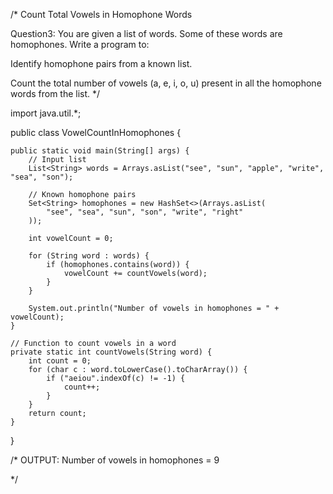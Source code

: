 /*
 Count Total Vowels in Homophone Words

Question3:
You are given a list of words. Some of these words are homophones.
Write a program to:

Identify homophone pairs from a known list.

Count the total number of vowels (a, e, i, o, u) present in all the homophone words from the list.
 */




import java.util.*;

public class VowelCountInHomophones {

    public static void main(String[] args) {
        // Input list
        List<String> words = Arrays.asList("see", "sun", "apple", "write", "sea", "son");

        // Known homophone pairs
        Set<String> homophones = new HashSet<>(Arrays.asList(
            "see", "sea", "sun", "son", "write", "right"
        ));

        int vowelCount = 0;

        for (String word : words) {
            if (homophones.contains(word)) {
                vowelCount += countVowels(word);
            }
        }

        System.out.println("Number of vowels in homophones = " + vowelCount);
    }

    // Function to count vowels in a word
    private static int countVowels(String word) {
        int count = 0;
        for (char c : word.toLowerCase().toCharArray()) {
            if ("aeiou".indexOf(c) != -1) {
                count++;
            }
        }
        return count;
    }
}



/*
 OUTPUT:
 Number of vowels in homophones = 9

 */

